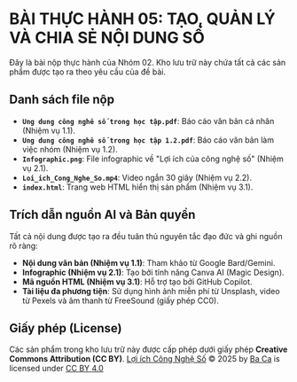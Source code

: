 # BÀI THỰC HÀNH 05: TẠO, QUẢN LÝ VÀ CHIA SẺ NỘI DUNG SỐ

Đây là bài nộp thực hành của Nhóm 02. Kho lưu trữ này chứa tất cả các sản phẩm được tạo ra theo yêu cầu của đề bài.

## Danh sách file nộp

* **`Ung dung công nghê số trong học tập.pdf`**: Báo cáo văn bản cá nhân (Nhiệm vụ 1.1).
* **`Ung dung công nghê số trong học tập 1.2.pdf`**: Báo cáo văn bản làm việc nhóm (Nhiệm vụ 1.2).
* **`Infographic.png`**: File infographic về "Lợi ích của công nghệ số" (Nhiệm vụ 2.1).
* **`Loi_ich_Cong_Nghe_So.mp4`**: Video ngắn 30 giây (Nhiệm vụ 2.2).
* **`index.html`**: Trang web HTML hiển thị sản phẩm (Nhiệm vụ 3.1).

## Trích dẫn nguồn AI và Bản quyền

Tất cả nội dung được tạo ra đều tuân thủ nguyên tắc đạo đức và ghi nguồn rõ ràng:

* **Nội dung văn bản (Nhiệm vụ 1.1)**: Tham khảo từ Google Bard/Gemini.
* **Infographic (Nhiệm vụ 2.1)**: Tạo bởi tính năng Canva AI (Magic Design).
* **Mã nguồn HTML (Nhiệm vụ 3.1)**: Hỗ trợ tạo bởi GitHub Copilot.
* **Tài liệu đa phương tiện**: Sử dụng hình ảnh miễn phí từ Unsplash, video từ Pexels và âm thanh từ FreeSound (giấy phép CC0).

## Giấy phép (License)

Các sản phẩm trong kho lưu trữ này được cấp phép dưới giấy phép **Creative Commons Attribution (CC BY)**.
<a href="https://github.com/cab2505823-oss/ThucHanh05__Nhom02.git">Lợi ích Công Nghệ Số</a> © 2025 by <a href="https://github.com/cab2505823-oss">Ba Ca</a> is licensed under <a href="https://creativecommons.org/licenses/by/4.0/">CC BY 4.0</a><img src="https://mirrors.creativecommons.org/presskit/icons/cc.svg" alt="" style="max-width: 1em;max-height:1em;margin-left: .2em;"><img src="https://mirrors.creativecommons.org/presskit/icons/by.svg" alt="" style="max-width: 1em;max-height:1em;margin-left: .2em;">
